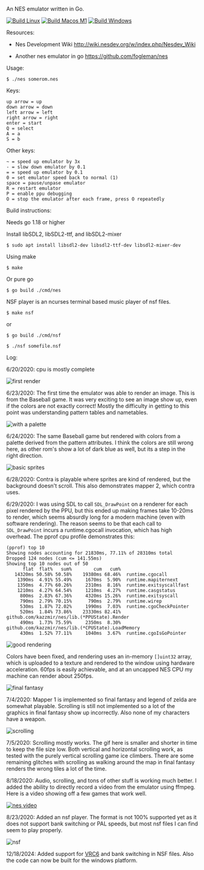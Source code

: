An NES emulator written in Go.

[![Build Linux](https://github.com/kazzmir/nes/actions/workflows/build-linux.yml/badge.svg?branch=master)](https://github.com/kazzmir/nes/actions/workflows/build-linux.yml)
[![Build Macos M1](https://github.com/kazzmir/nes/actions/workflows/build-macos-m1.yml/badge.svg?branch=master)](https://github.com/kazzmir/nes/actions/workflows/build-macos-m1.yml)
[![Build Windows](https://github.com/kazzmir/nes/actions/workflows/build-windows.yml/badge.svg?branch=master)](https://github.com/kazzmir/nes/actions/workflows/build-windows.yml)

Resources:

* Nes Development Wiki http://wiki.nesdev.org/w/index.php/Nesdev_Wiki

* Another nes emulator in go https://github.com/fogleman/nes

Usage:

```
$ ./nes somerom.nes
```

Keys:
```
up arrow = up
down arrow = down
left arrow = left
right arrow = right
enter = start
Q = select
A = a
S = b
```

Other keys:
```
~ = speed up emulator by 3x
- = slow down emulator by 0.1
= = speed up emulator by 0.1
0 = set emulator speed back to normal (1)
space = pause/unpase emulator
R = restart emulator
P = enable ppu debugging
O = stop the emulator after each frame, press O repeatedly
```

Build instructions:

Needs go 1.18 or higher

Install libSDL2, libSDL2-ttf, and libSDL2-mixer
```
$ sudo apt install libsdl2-dev libsdl2-ttf-dev libsdl2-mixer-dev
```

Using make
```
$ make
```

Or pure go
```
$ go build ./cmd/nes
```

NSF player is an ncurses terminal based music player of nsf files.
```
$ make nsf
```
or
```
$ go build ./cmd/nsf
```

```
$ ./nsf somefile.nsf
```

Log:

6/20/2020: cpu is mostly complete

![first render](./pics/nes1.png)

6/23/2020: The first time the emulator was able to render an image. This is from the Baseball game. It was very exciting to see an image show up, even if the colors are not exactly correct! Mostly the difficulty in getting to this point was understanding pattern tables and nametables.

![with a palette](./pics/nes-palette.png)

6/24/2020: The same Baseball game but rendered with colors from a palette derived from the pattern attributes. I think the colors are still wrong here, as other rom's show a lot of dark blue as well, but its a step in the right direction.

![basic sprites](./pics/contra.gif)

6/28/2020: Contra is playable where sprites are kind of rendered, but the background doesn't scroll. This also demonstrates mapper 2, which contra uses.

6/29/2020: I was using SDL to call `SDL_DrawPoint` on a renderer for each pixel rendered by the PPU, but this ended up making frames take 10-20ms to render, which seems absurdly long for a modern machine (even with software rendering). The reason seems to be that each call to `SDL_DrawPoint` incurs a runtime.cgocall invocation, which has high overhead. The pprof cpu profile demonstrates this:

```
(pprof) top 10
Showing nodes accounting for 21830ms, 77.11% of 28310ms total
Dropped 124 nodes (cum <= 141.55ms)
Showing top 10 nodes out of 50
      flat  flat%   sum%        cum   cum%
   14320ms 50.58% 50.58%    19380ms 68.46%  runtime.cgocall
    1390ms  4.91% 55.49%     1670ms  5.90%  runtime.mapiternext
    1350ms  4.77% 60.26%     2310ms  8.16%  runtime.exitsyscallfast
    1210ms  4.27% 64.54%     1210ms  4.27%  runtime.casgstatus
     800ms  2.83% 67.36%     4320ms 15.26%  runtime.exitsyscall
     790ms  2.79% 70.15%      790ms  2.79%  runtime.wirep
     530ms  1.87% 72.02%     1990ms  7.03%  runtime.cgoCheckPointer
     520ms  1.84% 73.86%    23330ms 82.41%  github.com/kazzmir/nes/lib.(*PPUState).Render
     490ms  1.73% 75.59%     2350ms  8.30%  github.com/kazzmir/nes/lib.(*CPUState).LoadMemory
     430ms  1.52% 77.11%     1040ms  3.67%  runtime.cgoIsGoPointer
```

![good rendering](./pics/contra2.gif)

Colors have been fixed, and rendering uses an in-memory `[]uint32` array, which is uploaded to a texture and rendered to the window using hardware acceleration. 60fps is easily achievable, and at an uncapped NES CPU my machine can render about 250fps.

![final fantasy](./pics/final-fantasy.gif)

7/4/2020: Mapper 1 is implemented so final fantasy and legend of zelda are somewhat playable. Scrolling is still not implemented so a lot of the graphics in final fantasy show up incorrectly. Also none of my characters have a weapon.

![scrolling](./pics/contra3.gif)

7/5/2020: Scrolling mostly works. The gif here is smaller and shorter in time to keep the file size low. Both vertical and horizontal scrolling work, as tested with the purely vertical scrolling game ice climbers. There are some remaining glitches with scrolling as walking around the map in final fantasy renders the wrong tiles a lot of the time.

8/18/2020: Audio, scrolling, and tons of other stuff is working much better. I added the ability to directly record a video from the emulator using ffmpeg. Here is a video showing off a few games that work well.

[![nes video](https://img.youtube.com/vi/X8OQhbjnr9o/0.jpg)](https://youtube.com/watch?v=X8OQhbjnr9o)

8/23/2020: Added an nsf player. The format is not 100% supported yet as it does not support bank switching or PAL speeds, but most nsf files I can find seem to play properly.

![nsf](./pics/nsf.png)

12/18/2024: Added support for [VRC6](https://www.nesdev.org/wiki/VRC6_audio) and bank switching in NSF files. Also the code can now be built for the windows platform.
